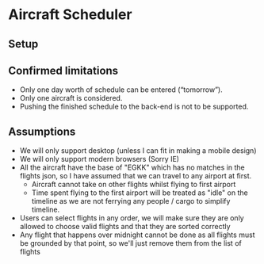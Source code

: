 # Aircraft Scheduler

## Setup

## Confirmed limitations

- Only one day worth of schedule can be entered (“tomorrow”).
- Only one aircraft is considered.
- Pushing the finished schedule to the back-end is not to be supported.

## Assumptions

- We will only support desktop (unless I can fit in making a mobile design)
- We will only support modern browsers (Sorry IE)
- All the aircraft have the base of "EGKK" which has no matches in the flights json, so I have assumed that we can travel to any airport at first.
  - Aircraft cannot take on other flights whilst flying to first airport
  - Time spent flying to the first airport will be treated as "idle" on the timeline as we are not ferrying any people / cargo to simplify timeline.
- Users can select flights in any order, we will make sure they are only allowed to choose valid flights and that they are sorted correctly
- Any flight that happens over midnight cannot be done as all flights must be grounded by that point, so we'll just remove them from the list of flights
